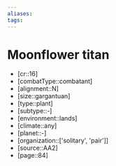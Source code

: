 ```yaml
---
aliases: 
tags: 
---
```


# Moonflower titan

- [cr::16]
- [combatType::combatant]
- [alignment::N]
- [size::gargantuan]
- [type::plant]
- [subtype::-]
- [environment::lands]
- [climate::any]
- [planet::-]
- [organization::['solitary', 'pair']]
- [source::AA2]
- [page::84]
